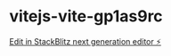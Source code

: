 # vitejs-vite-gp1as9rc

[Edit in StackBlitz next generation editor ⚡️](https://stackblitz.com/~/github.com/Kvelu7923/vitejs-vite-gp1as9rc)